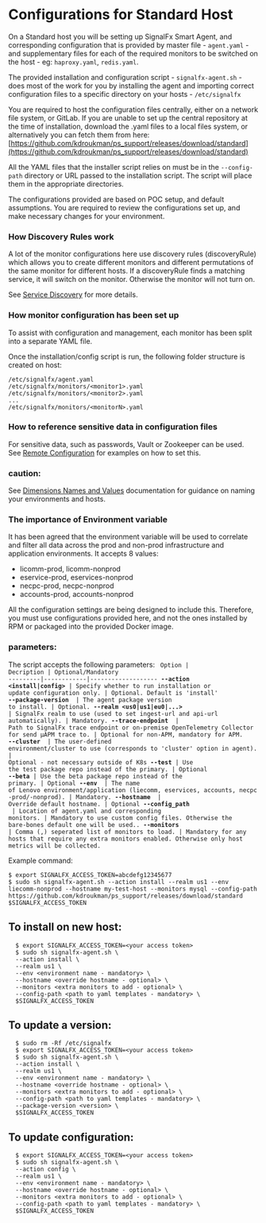# Configurations for Standard Host

On a Standard host you will be setting up SignalFx Smart Agent, and corresponding configuration that is provided by master file - `agent.yaml` - and supplementary files for each of the required monitors to be switched on the host - eg: `haproxy.yaml`, `redis.yaml`. 

The provided installation and configuration script - `signalfx-agent.sh` - does most of the work for you by installing the agent and importing correct configuration files to a specific directory on your hosts - `/etc/signalfx`

You are required to host the configuration files centrally, either on a network file system, or GitLab. If you are unable to set up the central repository at the time of installation, download the .yaml files to a local files system, or alternatively you can fetch them from here:
[https://github.com/kdroukman/ps_support/releases/download/standard](https://github.com/kdroukman/ps_support/releases/download/standard)

All the YAML files that the installer script relies on must be in the `--config-path` directory or URL passed to the installation script. The script will place them in the appropriate directories. 

The configurations provided are based on POC setup, and default assumptions. You are required to review the configurations set up, and make necessary changes for your environment. 

### How Discovery Rules work

A lot of the monitor configurations here use discovery rules (discoveryRule) which allows you to create different monitors and different permutations of the same monitor for different hosts. If a discoveryRule finds a matching service, it will switch on the monitor. Otherwise the monitor will not turn on.

See [Service Discovery](https://github.com/signalfx/signalfx-agent/blob/master/docs/auto-discovery.md) for more details.

### How monitor configuration has been set up
To assist with configuration and management, each monitor has been split into a separate YAML file. 

Once the installation/config script is run, the following folder structure is created on host:
```
/etc/signalfx/agent.yaml
/etc/signalfx/monitors/<monitor1>.yaml
/etc/signalfx/monitors/<monitor2>.yaml
...
/etc/signalfx/monitors/<monitorN>.yaml
```

### How to reference sensitive data in configuration files
For sensitive data, such as passwords, Vault or Zookeeper can be used. 
See [Remote Configuration](https://docs.signalfx.com/en/latest/integrations/agent/remote-config.html) for examples on how to set this.

### caution:
See [Dimensions Names and Values](https://developers.signalfx.com/metrics/data_ingest_overview.html#_dimension_names_and_values) documentation for guidance on naming your environments and hosts. 

### The importance of Environment variable
It has been agreed that the environment variable will be used to correlate and filter all data across the prod and non-prod infrastructure and application environments. It accepts 8 values:
- licomm-prod, licomm-nonprod
- eservice-prod, eservices-nonprod
- necpc-prod, necpc-nonprod
- accounts-prod, accounts-nonprod

All the configuration settings are being designed to include this. Therefore, you must use configurations provided here, and not the ones installed by RPM or packaged into the provided Docker image. 

### parameters:
The script accepts the following parameters:
<code>
  Option | Decription | Optional/Mandatory
---------|------------|-------------------
**--action <install\|config>**  | Specify whether to run installation or update configuration only. | Optional. Default is 'install'
**--package-version <version>** | The agent package version to install. | Optional.
**--realm <us0\|us1\|eu0\|...>** | SignalFx realm to use (used to set ingest-url and api-url automatically). | Mandatory.
**--trace-endpoint <url>**     | Path to SignalFx trace endpoint or on-premise OpenTelemetry Collector for send µAPM trace to. | Optional for non-APM, mandatory for APM.
**--cluster <custer name>**    | The user-defined environment/cluster to use (corresponds to 'cluster' option in agent). | Optional - not necessary outside of K8s 
**--test**                   | Use the test package repo instead of the primary. | Optional
**--beta**                    | Use the beta package repo instead of the primary. | Optional
**--env <environment name>**   | The name of Lenovo environment/application (liecomm, eservices, accounts, necpc -prod/-nonprod). | Mandatory.
**--hostname <hostname>**      | Override default hostname. | Optional
**--config_path <url of path>** | Location of agent.yaml and corresponding monitors. | Mandatory to use custom config files. Otherwise the bare-bones default one will be used..
**--monitors <list>**          | Comma (,) seperated list of monitors to load. | Mandatory for any hosts that require any extra monitors enabled. Otherwise only host metrics will be collected.
  </code>

Example command:
```
$ export SIGNALFX_ACCESS_TOKEN=abcdefg12345677
$ sudo sh signalfx-agent.sh --action install --realm us1 --env liecomm-nonprod --hostname my-test-host --monitors mysql --config-path https://github.com/kdroukman/ps_support/releases/download/standard $SIGNALFX_ACCESS_TOKEN
```

## To install on new host:
```
  $ export SIGNALFX_ACCESS_TOKEN=<your access token>
  $ sudo sh signalfx-agent.sh \
  --action install \
  --realm us1 \
  --env <environment name - mandatory> \
  --hostname <override hostname - optional> \
  --monitors <extra monitors to add - optional> \
  --config-path <path to yaml templates - mandatory> \
  $SIGNALFX_ACCESS_TOKEN
```

## To update a version:
```
  $ sudo rm -Rf /etc/signalfx
  $ export SIGNALFX_ACCESS_TOKEN=<your access token>
  $ sudo sh signalfx-agent.sh \
  --action install \
  --realm us1 \
  --env <environment name - mandatory> \
  --hostname <override hostname - optional> \
  --monitors <extra monitors to add - optional> \
  --config-path <path to yaml templates - mandatory> \
  --package-version <version> \
  $SIGNALFX_ACCESS_TOKEN
```
  
## To update configuration:
```
  $ export SIGNALFX_ACCESS_TOKEN=<your access token>
  $ sudo sh signalfx-agent.sh \
  --action config \
  --realm us1 \
  --env <environment name - mandatory> \
  --hostname <override hostname - optional> \
  --monitors <extra monitors to add - optional> \
  --config-path <path to yaml templates - mandatory> \
  $SIGNALFX_ACCESS_TOKEN
```
